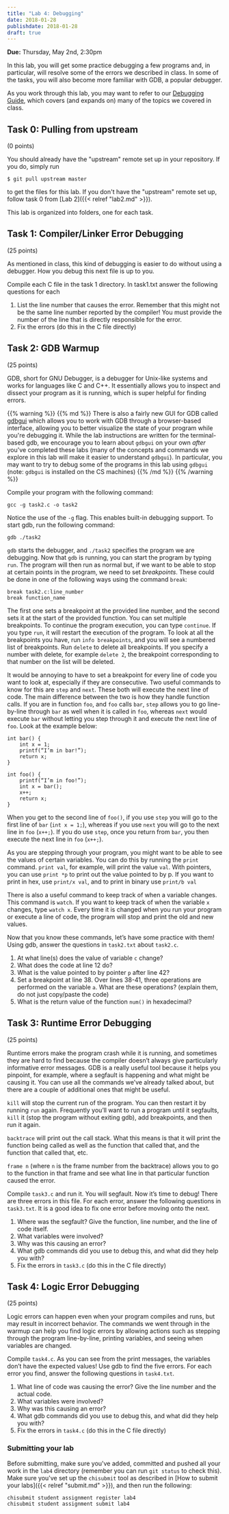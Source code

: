 ```yaml
---
title: "Lab 4: Debugging"
date: 2018-01-28
publishdate: 2018-01-28
draft: true
---
```


**Due:** Thursday, May 2nd, 2:30pm

In this lab, you will get some practice debugging a few programs and, in particular, will resolve some of the errors we described in class. In some of the tasks, you will also become more familiar with GDB, a popular debugger.

As you work through this lab, you may want to refer to our [Debugging Guide](https://uchicago-cs.github.io/debugging-guide/), which covers (and expands on) many of the topics we covered in class.

## Task 0: Pulling from upstream

(0 points)

You should already have the "upstream" remote set up in your repository. If you do, simply run

```
$ git pull upstream master
```

to get the files for this lab. If you don't have the "upstream" remote set up, follow task 0 from [Lab 2]({{< relref "lab2.md" >}}).

This lab is organized into folders, one for each task.

## Task 1: Compiler/Linker Error Debugging

(25 points)

As mentioned in class, this kind of debugging is easier to do without using a debugger. How you debug this next file is up to you.

Compile each C file in the task 1 directory. In task1.txt answer the following questions for each

1. List the line number that causes the error. Remember that this might not be the same line number reported by the compiler! You must provide the number of the line that is directly responsible for the error.
2. Fix the errors (do this in the C file directly)


## Task 2: GDB Warmup

(25 points)

GDB, short for GNU Debugger, is a debugger for Unix-like systems and works for languages like C and C++. It essentially allows you to inspect and dissect your program as it is running, which is super helpful for finding errors.

{{% warning %}}
{{% md %}}
There is also a fairly new GUI for GDB called [gdbgui](https://gdbgui.com/) which allows you to work with GDB through a browser-based interface, allowing you to better visualize the state of your program while you're debugging it. While the lab instructions are written for the terminal-based gdb, we encourage you to learn about `gdbgui` on your own *after* you've completed these labs (many of the concepts and commands we explore in this lab will make it easier to understand `gdbgui`). In particular, you may want to try to debug some of the programs in this lab using `gdbgui` (note: `gdbgui` is installed on the CS machines)
{{% /md %}}
{{% /warning %}}

Compile your program with the following command:

    gcc -g task2.c -o task2

Notice the use of the `-g` flag. This enables built-in debugging support. To start gdb, run the following command:

    gdb ./task2

`gdb` starts the debugger, and `./task2` specifies the program we are debugging. Now that `gdb` is running, you can start the program by typing `run`. The program will then run as normal but, if we want to be able to stop at certain points in the program, we need to set *breakpoints*. These could be done in one of the following ways using the command `break`:

    break task2.c:line_number
    break function_name

The first one sets a breakpoint at the provided line number, and the second sets it at the start of the provided function. You can set multiple breakpoints. To continue the program execution, you can type `continue`. If you type `run`, it will restart the execution of the program. To look at all the breakpoints you have, run `info breakpoints`, and you will see a numbered list of breakpoints. Run `delete` to delete all breakpoints. If you specify a number with delete, for example `delete 2`, the breakpoint corresponding to that number on the list will be deleted.

It would be annoying to have to set a breakpoint for every line of code you want to look at, especially if they are consecutive. Two useful commands to know for this are `step` and `next`. These both will execute the next line of code. The main difference between the two is how they handle function calls. If you are in function `foo`, and `foo` calls `bar`, `step` allows you to go line-by-line through `bar` as well when it is called in `foo`, whereas `next` would execute `bar` without letting you step through it and execute the next line of `foo`. Look at the example below:


    int bar() {
        int x = 1;
        printf(“I’m in bar!”);
        return x;
    }

    int foo() {
        printf(“I’m in foo!”);
        int x = bar();
        x++;
        return x;
    }

When you get to the second line of `foo()`, if you use `step` you will go to the first line of `bar` (`int x = 1;`), whereas if you use `next` you will go to the next line in `foo` (`x++;`). If you do use `step`, once you return from `bar`, you then execute the next line in `foo` (`x++;`).

As you are stepping through your program, you might want to be able to see the values of certain variables. You can do this by running the `print` command. `print val`, for example, will print the value `val`. With pointers, you can use `print *p` to print out the value pointed to by p. If you want to print in hex, use `print/x val`, and to print in binary use `print/b val`

There is also a useful command to keep track of when a variable changes. This command is `watch`. If you want to keep track of when the variable `x` changes, type `watch x`. Every time it is changed when you run your program or execute a line of code, the program will stop and print the old and new values.

Now that you know these commands, let’s have some practice with them! Using gdb, answer the questions in `task2.txt` about `task2.c`.

1. At what line(s) does the value of variable `c` change?
2. What does the code at line 12 do?
3. What is the value pointed to by pointer `p` after line 42?
4. Set a breakpoint at line 38. Over lines 38-41, three operations are performed on the variable `a`. What are these operations? (explain them, do not just copy/paste the code)
5. What is the return value of the function `num()` in hexadecimal?

## Task 3: Runtime Error Debugging

(25 points)

Runtime errors make the program crash while it is running, and sometimes they are hard to find because the compiler doesn’t always give particularly informative error messages. GDB is a really useful tool because it helps you pinpoint, for example, where a segfault is happening and what might be causing it. You can use all the commands we’ve already talked about, but there are a couple of additional ones that might be useful.

`kill` will stop the current run of the program. You can then restart it by running `run` again. Frequently you’ll want to run a program until it segfaults, `kill` it (stop the program without exiting gdb), add breakpoints, and then run it again.

`backtrace` will print out the call stack. What this means is that it will print the function being called as well as the function that called that, and the function that called that, etc.

`frame n` (where `n` is the frame number from the backtrace) allows you to go to the function in that frame and see what line in that particular function caused the error.

Compile `task3.c` and run it. You will segfault. Now it’s time to debug! There are three errors in this file. For each error, answer the following questions in `task3.txt`. It is a good idea to fix one error before moving onto the next.

1. Where was the segfault? Give the function, line number, and the line of code itself.
2. What variables were involved?
3. Why was this causing an error?
4. What gdb commands did you use to debug this, and what did they help you with?
5. Fix the errors in `task3.c` (do this in the C file directly)


## Task 4: Logic Error Debugging

(25 points)

Logic errors can happen even when your program compiles and runs, but may result in incorrect behavior. The commands we went through in the warmup can help you find logic errors by allowing actions such as stepping through the program line-by-line, printing variables, and seeing when variables are changed.

Compile `task4.c`. As you can see from the print messages, the variables don’t have the expected values! Use gdb to find the five errors. For each error you find, answer the following questions in `task4.txt`.

1. What line of code was causing the error? Give the line number and the actual code.
2. What variables were involved?
3. Why was this causing an error?
4. What gdb commands did you use to debug this, and what did they help you with?
5. Fix the errors in `task4.c` (do this in the C file directly)



### Submitting your lab

Before submitting, make sure you've added, committed and pushed all your work in the `lab4` directory (remember you can run `git status` to check this). Make sure you've set up the `chisubmit` tool as described in [How to submit your labs]({{< relref "submit.md" >}}), and then run the following:

    chisubmit student assignment register lab4
    chisubmit student assignment submit lab4

